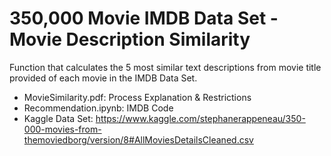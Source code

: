 # 350,000 Movie IMDB Data Set - Movie Description Similarity
Function that calculates the 5 most similar text descriptions from movie title provided of each movie in the IMDB Data Set. 

+ MovieSimilarity.pdf: Process Explanation & Restrictions
+ Recommendation.ipynb: IMDB Code 
+ Kaggle Data Set: https://www.kaggle.com/stephanerappeneau/350-000-movies-from-themoviedborg/version/8#AllMoviesDetailsCleaned.csv
